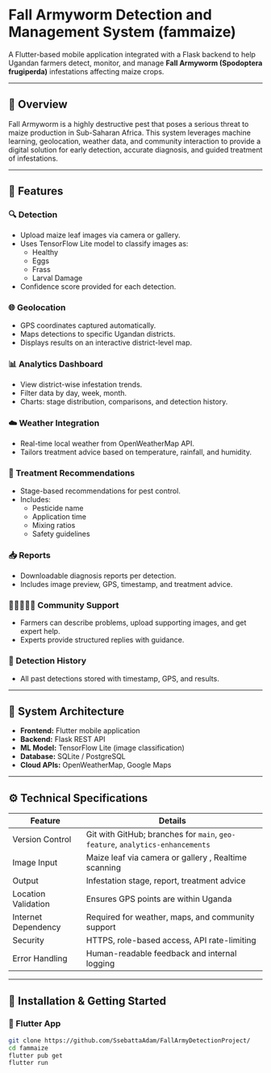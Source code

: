 # Fall Armyworm Detection and Management System (fammaize)

A Flutter-based mobile application integrated with a Flask backend to help Ugandan farmers detect, monitor, and manage **Fall Armyworm (Spodoptera frugiperda)** infestations affecting maize crops.

---

## 🌾 Overview

Fall Armyworm is a highly destructive pest that poses a serious threat to maize production in Sub-Saharan Africa. This system leverages machine learning, geolocation, weather data, and community interaction to provide a digital solution for early detection, accurate diagnosis, and guided treatment of infestations.

---

## 📱 Features

### 🔍 Detection
- Upload maize leaf images via camera or gallery.
- Uses TensorFlow Lite model to classify images as:
  - Healthy
  - Eggs
  - Frass
  - Larval Damage
- Confidence score provided for each detection.

### 🌐 Geolocation
- GPS coordinates captured automatically.
- Maps detections to specific Ugandan districts.
- Displays results on an interactive district-level map.

### 📊 Analytics Dashboard
- View district-wise infestation trends.
- Filter data by day, week, month.
- Charts: stage distribution, comparisons, and detection history.

### ☁️ Weather Integration
- Real-time local weather from OpenWeatherMap API.
- Tailors treatment advice based on temperature, rainfall, and humidity.

### 💊 Treatment Recommendations
- Stage-based recommendations for pest control.
- Includes:
  - Pesticide name
  - Application time
  - Mixing ratios
  - Safety guidelines

### 📥 Reports
- Downloadable diagnosis reports per detection.
- Includes image preview, GPS, timestamp, and treatment advice.

### 🧑🏾‍🤝‍🧑🏽 Community Support
- Farmers can describe problems, upload supporting images, and get expert help.
- Experts provide structured replies with guidance.

### 🧠 Detection History
- All past detections stored with timestamp, GPS, and results.

---

## 🧱 System Architecture

- **Frontend:** Flutter mobile application
- **Backend:** Flask REST API
- **ML Model:** TensorFlow Lite (image classification)
- **Database:** SQLite / PostgreSQL
- **Cloud APIs:** OpenWeatherMap, Google Maps

---

## ⚙️ Technical Specifications

| Feature                     | Details                                                              |
|----------------------------|----------------------------------------------------------------------|
| Version Control            | Git with GitHub; branches for `main`, `geo-feature`, `analytics-enhancements` |
| Image Input                | Maize leaf via camera or gallery  , Realtime scanning                                   |
| Output                     | Infestation stage, report, treatment advice                          |
| Location Validation        | Ensures GPS points are within Uganda                                |
| Internet Dependency        | Required for weather, maps, and community support                    |
| Security                   | HTTPS, role-based access, API rate-limiting                         |
| Error Handling             | Human-readable feedback and internal logging                        |

---

## 🚀 Installation & Getting Started

### 📱 Flutter App

```bash
git clone https://github.com/SsebattaAdam/FallArmyDetectionProject/
cd fammaize
flutter pub get
flutter run
